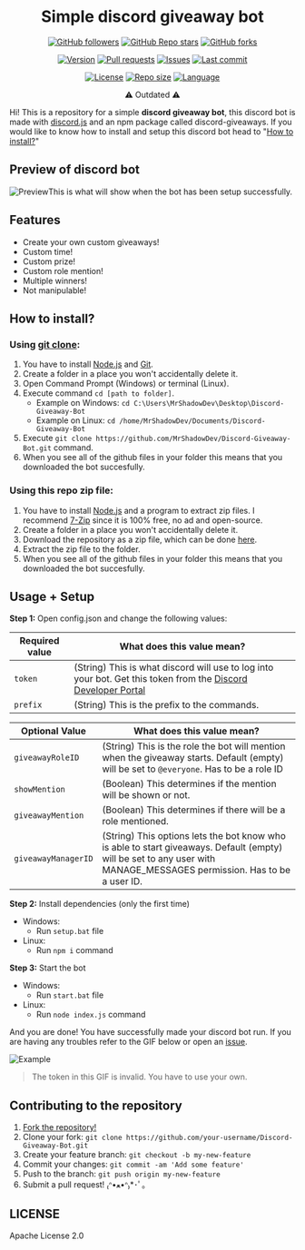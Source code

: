 <div align="center">
<h1 align="center">Simple discord giveaway bot</h1> 

[![GitHub followers](https://img.shields.io/github/followers/MrShadowDev)](https://github.com/MrShadowDev) [![GitHub Repo stars](https://img.shields.io/github/stars/MrShadowDev/Discord-Giveaway-Bot)](https://github.com/MrShadowDev/Discord-Giveaway-Bot/stargazers) [![GitHub forks](https://img.shields.io/github/forks/MrShadowDev/Discord-Giveaway-Bot)](https://github.com/MrShadowDev/Discord-Giveaway-Bot/network/members)

[![Version](https://shields.io/github/package-json/v/MrShadowDev/Discord-Giveaway-Bot)](https://github.com/MrShadowDev/Discord-Giveaway-Bot/blob/master/package.json) [![Pull requests](https://img.shields.io/github/issues-pr/MrShadowDev/Discord-Giveaway-Bot)](https://github.com/MrShadowDev/Discord-Giveaway-Bot/pulls) [![Issues](https://img.shields.io/github/issues-raw/MrShadowDev/Discord-Giveaway-Bot)](https://github.com/MrShadowDev/Discord-Giveaway-Bot/issues) [![Last commit](https://img.shields.io/github/last-commit/MrShadowDev/Discord-Giveaway-Bot)](https://github.com/MrShadowDev/Discord-Giveaway-Bot/commits/master)

[![License](https://img.shields.io/github/license/MrShadowDev/Discord-Giveaway-Bot)](https://github.com/MrShadowDev/Discord-Giveaway-Bot/blob/master/LICENSE) [![Repo size](https://img.shields.io/github/repo-size/MrShadowDev/Discord-Giveaway-Bot)](https://github.com/MrShadowDev/Discord-Giveaway-Bot) [![Language](https://img.shields.io/github/languages/top/MrShadowDev/Discord-Giveaway-Bot)](https://github.com/MrShadowDev/Discord-Giveaway-Bot/search?l=JavaScript) 


⚠️ Outdated ⚠️

</div>

Hi! This is a repository for a simple **discord giveaway bot**, this discord bot is made with [discord.js](https://discord.js.org/) and an npm package called discord-giveaways. If you would like to know how to install and setup this discord bot head to "[How to install?](#how-to-install)"

## Preview of discord bot
![Preview](https://i.imgur.com/2FYo4T1.png)This is what will show when the bot has been setup successfully.

## Features
* Create your own custom giveaways!
* Custom time!
* Custom prize!
* Custom role mention!
* Multiple winners!
* Not manipulable!

## How to install?

### Using [git clone](https://git-scm.com/docs/git-clone):
1. You have to install [Node.js](https://nodejs.org/en/download/) and [Git](https://git-scm.com/downloads).
2. Create a folder in a place you won't accidentally delete it.
3. Open Command Prompt (Windows) or terminal (Linux).
4. Execute command `cd [path to folder]`.
	- Example on Windows: `cd C:\Users\MrShadowDev\Desktop\Discord-Giveaway-Bot`
	- Example on Linux: `cd /home/MrShadowDev/Documents/Discord-Giveaway-Bot`
6. Execute `git clone https://github.com/MrShadowDev/Discord-Giveaway-Bot.git` command.
7. When you see all of the github files in your folder this means that you downloaded the bot succesfully.

### Using this repo zip file:
1. You have to install [Node.js](https://nodejs.org/en/download/) and a program to extract zip files. I recommend [7-Zip](https://www.7-zip.org/) since it is 100% free, no ad and open-source.
2. Create a folder in a place you won't accidentally delete it.
3. Download the repository as a zip file, which can be done [here](https://github.com/0rso/Discord-Giveaway-Bot/archive/refs/heads/master.zip).
4. Extract the zip file to the folder.
5. When you see all of the github files in your folder this means that you downloaded the bot succesfully.


## Usage + Setup

**Step 1:** Open config.json and change the following values:

| Required value | What does this value mean? |
| --- | --- |
| `token` | (String) This is what discord will use to log into your bot. Get this token from the [Discord Developer Portal](https://discord.com/developers/applications) |
| `prefix` | (String) This is the prefix to the commands. |

| Optional Value | What does this value mean? |
| --- | --- |
| `giveawayRoleID` | (String) This is the role the bot will mention when the giveaway starts. Default (empty) will be set to `@everyone`. Has to be a role ID |
| `showMention` | (Boolean) This determines if the mention will be shown or not. |
| `giveawayMention` | (Boolean) This determines if there will be a role mentioned. |
| `giveawayManagerID` | (String) This options lets the bot know who is able to start giveaways. Default (empty) will be set to any user with MANAGE_MESSAGES permission. Has to be a user ID. |

**Step 2:** Install dependencies (only the first time)
- Windows:
  - Run `setup.bat` file
- Linux:
  - Run `npm i` command

**Step 3:** Start the bot
- Windows:
  - Run `start.bat` file
- Linux:
  - Run `node index.js` command

And you are done! You have successfully made your discord bot run. If you are having any troubles refer to the GIF below or open an [issue](https://github.com/MrShadowDev/Discord-Giveaway-Bot/issues/new).

![Example](https://user-images.githubusercontent.com/48368615/120048766-de352780-c00f-11eb-882e-b69e45e96c64.gif)
> The token in this GIF is invalid. You have to use your own.

## Contributing to the repository

1. [Fork the repository!](https://github.com/MrShadowDev/Discord-Giveaway-Bot/fork)
2. Clone your fork: `git clone https://github.com/your-username/Discord-Giveaway-Bot.git`
3. Create your feature branch: `git checkout -b my-new-feature`
4. Commit your changes: `git commit -am 'Add some feature'`
5. Push to the branch: `git push origin my-new-feature`
6. Submit a pull request! ₍ᐢ•ﻌ•ᐢ₎*･ﾟ｡



## LICENSE
Apache License 2.0
